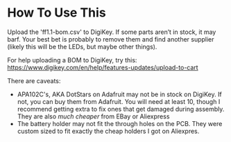 How To Use This
===============

Upload the 'ff1.1-bom.csv' to DigiKey. If some parts aren’t in stock, it may barf. Your best bet is probably to remove them and find another supplier (likely this will be the LEDs, but maybe other things).

For help uploading a BOM to DigiKey, try this: https://www.digikey.com/en/help/features-updates/upload-to-cart 

There are caveats:

* APA102C's, AKA DotStars on Adafruit may not be in stock on DigiKey. If not, you can buy them from Adafruit. You will need at least 10, though I recommend getting extra to fix ones that get damaged during assembly. They are also _much cheaper_ from EBay or Aliexpress
* The battery holder may not fit the through holes on the PCB. They were custom sized to fit exactly the cheap holders I got on Aliexpres.


